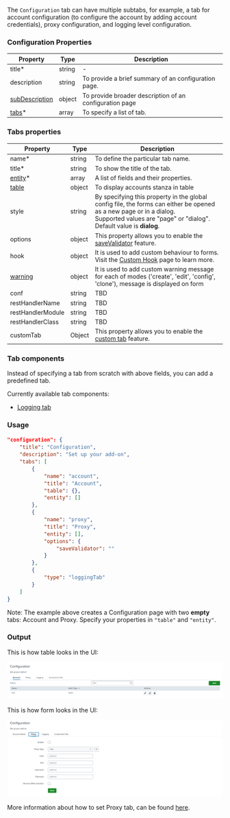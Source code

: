 The `Configuration` tab can have multiple subtabs, for example, a tab for
account configuration (to configure the account by adding account credentials),
proxy configuration, and logging level configuration.

### Configuration Properties

| Property                                                          | Type   | Description                                             |
|-------------------------------------------------------------------|--------|---------------------------------------------------------|
| title<span class="required-asterisk">\*</span>                    | string | -                                                       |
| description                                                       | string | To provide a brief summary of an configuration page.    |
| [subDescription](../advanced/sub_description.md)                  | object | To provide broader description of an configuration page |
| [tabs](#tabs-properties)<span class="required-asterisk">\*</span> | array  | To specify a list of tab.                               |

### Tabs properties

| Property                                                              | Type   | Description                                                                                                                                                                                        |
|-----------------------------------------------------------------------|--------|----------------------------------------------------------------------------------------------------------------------------------------------------------------------------------------------------|
| name<span class="required-asterisk">\*</span>                         | string | To define the particular tab name.                                                                                                                                                                 |
| title<span class="required-asterisk">\*</span>                        | string | To show the title of the tab.                                                                                                                                                                      |
| [entity](../entity/index.md)<span class="required-asterisk">\*</span> | array  | A list of fields and their properties.                                                                                                                                                             |
| [table](../table.md)                                                  | object | To display accounts stanza in table                                                                                                                                                                |
| style                                                                 | string | By specifying this property in the global config file, the forms can either be opened as a new page or in a dialog. <br>Supported values are "page" or "dialog". <br> Default value is **dialog**. |
| options                                                               | object | This property allows you to enable the [saveValidator](../advanced/save_validator.md) feature.                                                                                                     |
| hook                                                                  | object | It is used to add custom behaviour to forms. Visit the [Custom Hook](../custom_ui_extensions/custom_hook.md) page to learn more.                                                                   |
| [warning](../advanced/custom_warning.md)                              | object | It is used to add custom warning message for each of modes ('create', 'edit', 'config', 'clone'), message is displayed on form                                                                     |
| conf                                                                  | string | TBD                                                                                                                                                                                                |
| restHandlerName                                                       | string | TBD                                                                                                                                                                                                |
| restHandlerModule                                                     | string | TBD                                                                                                                                                                                                |
| restHandlerClass                                                      | string | TBD                                                                                                                                                                                                |
| customTab                                                             | Object | This property allows you to enable the [custom tab](../custom_ui_extensions/custom_tab.md) feature.                                                                                                |

### Tab components

Instead of specifying a tab from scratch with above fields, you can add a predefined
tab.

Currently available tab components:

- [Logging tab](./logging.md)

### Usage

```json
"configuration": {
    "title": "Configuration",
    "description": "Set up your add-on",
    "tabs": [
        {
            "name": "account",
            "title": "Account",
            "table": {},
            "entity": []
        },
        {
            "name": "proxy",
            "title": "Proxy",
            "entity": [],
            "options": {
                "saveValidator": ""
            }
        },
        {
            "type": "loggingTab"
        }
    ]
}
```

Note: The example above creates a Configuration page with two **empty** tabs: Account and Proxy.
Specify your properties in `"table"` and `"entity"`.

### Output

This is how table looks in the UI:

![image](../images/configuration/configuration_with_table_output.png)

This is how form looks in the UI:

![image](../images/configuration/configuration_without_table_output.png)

More information about how to set Proxy tab, can be found [here](./proxy.md).
